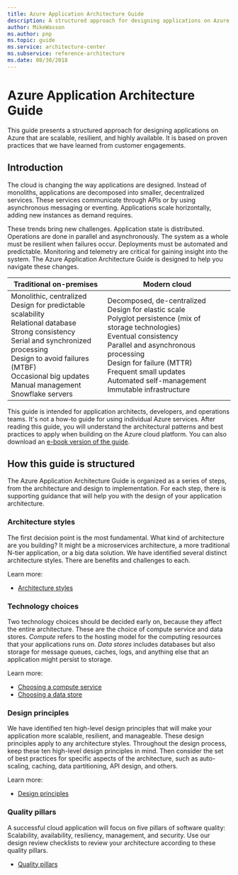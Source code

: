 ```yaml
---
title: Azure Application Architecture Guide
description: A structured approach for designing applications on Azure that are scalable, resilient, and highly available
author: MikeWasson
ms.author: pnp
ms.topic: guide
ms.service: architecture-center
ms.subservice: reference-architecture
ms.date: 08/30/2018
---
```


# Azure Application Architecture Guide

This guide presents a structured approach for designing applications on Azure that are scalable, resilient, and highly available. It is based on proven practices that we have learned from customer engagements.

## Introduction

The cloud is changing the way applications are designed. Instead of monoliths, applications are decomposed into smaller, decentralized services. These services communicate through APIs or by using asynchronous messaging or eventing. Applications scale horizontally, adding new instances as demand requires.

These trends bring new challenges. Application state is distributed. Operations are done in parallel and asynchronously. The system as a whole must be resilient when failures occur. Deployments must be automated and predictable. Monitoring and telemetry are critical for gaining insight into the system. The Azure Application Architecture Guide is designed to help you navigate these changes.

<!-- markdownlint-disable MD033 -->

<table>
<thead>
    <tr><th>Traditional on-premises</th><th>Modern cloud</th></tr>
</thead>
<tbody>
<tr><td>Monolithic, centralized<br/>
Design for predictable scalability<br/>
Relational database<br/>
Strong consistency<br/>
Serial and synchronized processing<br/>
Design to avoid failures (MTBF)<br/>
Occasional big updates<br/>
Manual management<br/>
Snowflake servers</td>
<td>
Decomposed, de-centralized<br/>
Design for elastic scale<br/>
Polyglot persistence (mix of storage technologies)<br/>
Eventual consistency<br/>
Parallel and asynchronous processing<br/>
Design for failure (MTTR)<br/>
Frequent small updates<br/>
Automated self-management<br/>
Immutable infrastructure<br/>
</td>
</tbody>
</table>

<!-- markdownlint-enable MD033 -->

This guide is intended for application architects, developers, and operations teams. It's not a how-to guide for using individual Azure services. After reading this guide, you will understand the architectural patterns and best practices to apply when building on the Azure cloud platform. You can also download an [e-book version of the guide][e-book].

## How this guide is structured

The Azure Application Architecture Guide is organized as a series of steps, from the architecture and design to implementation. For each step, there is supporting guidance that will help you with the design of your application architecture.

### Architecture styles

The first decision point is the most fundamental. What kind of architecture are you building? It might be a microservices architecture, a more traditional N-tier application, or a big data solution. We have identified several distinct architecture styles. There are benefits and challenges to each.

Learn more:

- [Architecture styles](./architecture-styles/index.md)

### Technology choices

Two technology choices should be decided early on, because they affect the entire architecture. These are the choice of compute service and data stores. *Compute* refers to the hosting model for the computing resources that your applications runs on. *Data stores* includes databases but also storage for message queues, caches, logs, and anything else that an application might persist to storage.

Learn more:

- [Choosing a compute service](./technology-choices/compute-overview.md)
- [Choosing a data store](./technology-choices/data-store-overview.md)

### Design principles

We have identified ten high-level design principles that will make your application more scalable, resilient, and manageable. These design principles apply to any architecture styles. Throughout the design process, keep these ten high-level design principles in mind. Then consider the set of best practices for specific aspects of the architecture, such as auto-scaling, caching, data partitioning, API design, and others.

Learn more:

- [Design principles](./design-principles/index.md)

### Quality pillars

A successful cloud application will focus on five pillars of software quality: Scalability, availability, resiliency, management, and security. Use our design review checklists to review your architecture according to these quality pillars.

- [Quality pillars](./pillars.md)

[e-book]: https://azure.microsoft.com/campaigns/cloud-application-architecture-guide/
